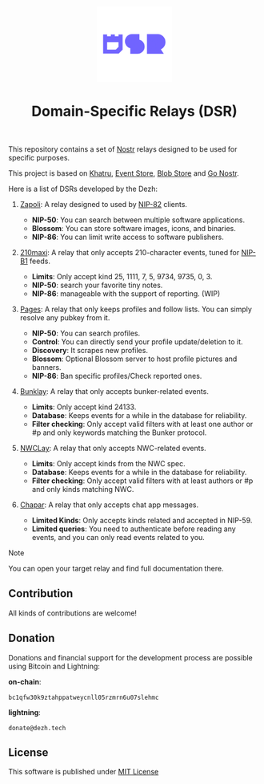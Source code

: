 <p align="center"> 
    <img alt="ddsr" src="./.images/ddsr.png" width="150" height="150" />
</p>

<h1 align="center">
Domain-Specific Relays (DSR)
</h1>

<br/>

This repository contains a set of [Nostr](https://nostr.com) relays designed to be used for specific purposes.

This project is based on [Khatru](https://github.com/fiatjaf/khatru), [Event Store](https://github.com/fiatjaf/eventstore), [Blob Store](github.com/kehiy/blobstore) and [Go Nostr](github.com/nbd-wtf/go-nostr).

Here is a list of DSRs developed by the Dezh:

1. [Zapoli](./zapoli): A relay designed to used by [NIP-82](https://github.com/nostr-protocol/nips/pull/1336) clients.
    - **NIP-50**: You can search between multiple software applications.
    - **Blossom**: You can store software images, icons, and binaries.
    - **NIP-86**: You can limit write access to software publishers.

2. [210maxi](./210maxi): A relay that only accepts 210-character events, tuned for [NIP-B1](https://github.com/nostr-protocol/nips/pull/1710) feeds.
    - **Limits**: Only accept kind 25, 1111, 7, 5, 9734, 9735, 0, 3.
    - **NIP-50**: search your favorite tiny notes.
    - **NIP-86**: manageable with the support of reporting. (WIP)

3. [Pages](./pages): A relay that only keeps profiles and follow lists. You can simply resolve any pubkey from it. 
    - **NIP-50**: You can search profiles.
    - **Control**: You can directly send your profile update/deletion to it.
    - **Discovery**: It scrapes new profiles.
    - **Blossom**: Optional Blossom server to host profile pictures and banners.
    - **NIP-86**: Ban specific profiles/Check reported ones.

4. [Bunklay](./bunklay): A relay that only accepts bunker-related events.
    - **Limits**: Only accept kind 24133.
    - **Database**: Keeps events for a while in the database for reliability.
    - **Filter checking**: Only accept valid filters with at least one author or #p and only keywords matching the Bunker protocol.

5. [NWCLay](./nwclay/): A relay that only accepts NWC-related events.
    - **Limits**: Only accept kinds from the NWC spec.
    - **Database**: Keeps events for a while in the  database for reliability.
    - **Filter checking**: Only accept valid filters with at least authors or #p and only kinds matching NWC.

6. [Chapar](./chapar/): A relay that only accepts chat app messages.
    - **Limited Kinds**: Only accepts kinds related and accepted in NIP-59.
    - **Limited queries**: You need to authenticate before reading any events, and you can only read events related to you.

> [!NOTE]
> You can open your target relay and find full documentation there.

## Contribution

All kinds of contributions are welcome!

## Donation

Donations and financial support for the development process are possible using Bitcoin and Lightning:

**on-chain**:

```
bc1qfw30k9ztahppatweycnll05rzmrn6u07slehmc
```

**lightning**: 

```
donate@dezh.tech
```

## License

This software is published under [MIT License](./LICENSE)
